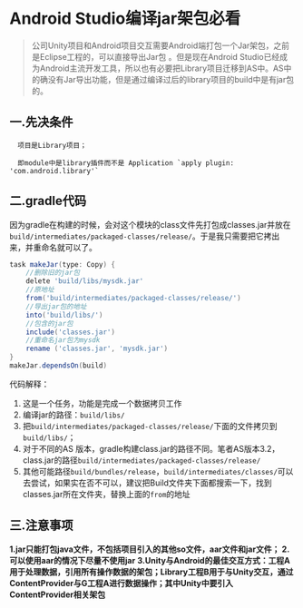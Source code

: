 # Android Studio编译jar架包必看

> 公司Unity项目和Android项目交互需要Android端打包一个Jar架包，之前是Eclipse工程的，可以直接导出Jar包 。但是现在Android Studio已经成为Android主流开发工具，所以也有必要把Library项目迁移到AS中。AS中的确没有Jar导出功能，但是通过编译过后的library项目的build中是有jar包的。

## 一.先决条件

      项目是Library项目；
    
      即module中是library插件而不是 Application `apply plugin: 'com.android.library'`

##   二.gradle代码

 因为gradle在构建的时候，会对这个模块的class文件先打包成classes.jar并放在`build/intermediates/packaged-classes/release/`。于是我只需要把它拷出来，并重命名就可以了。

```groovy
task makeJar(type: Copy) {
    //删除旧的jar包
    delete 'build/libs/mysdk.jar'
    //原地址
    from('build/intermediates/packaged-classes/release/')
    //导出jar包的地址
    into('build/libs/')
    //包含的jar包
    include('classes.jar')
    //重命名jar包为mysdk
    rename ('classes.jar', 'mysdk.jar')
}
makeJar.dependsOn(build)
```

代码解释：

1. 这是一个任务，功能是完成一个数据拷贝工作
2. 编译jar的路径：`build/libs/`
3. 把`build/intermediates/packaged-classes/release/`下面的文件拷贝到`build/libs/`；
4. 对于不同的AS 版本，gradle构建class.jar的路径不同。笔者AS版本3.2，class.jar的路径`build/intermediates/packaged-classes/release/`
5. 其他可能路径`build/bundles/release`，`build/intermediates/classes/`可以去尝试，如果实在否不可以，建议把Build文件夹下面都搜索一下，找到classes.jar所在文件夹，替换上面的`from`的地址

## 三.注意事项

**1.jar只能打包java文件，不包括项目引入的其他so文件，aar文件和jar文件；**
**2.可以使用aar的情况下尽量不使用jar**
**3.Unity与Android的最佳交互方式：工程A用于处理数据，引用所有操作数据的架包；Library工程B用于与Unity交互，通过ContentProvider与G工程A进行数据操作；其中Unity中要引入ContentProvider相关架包**
